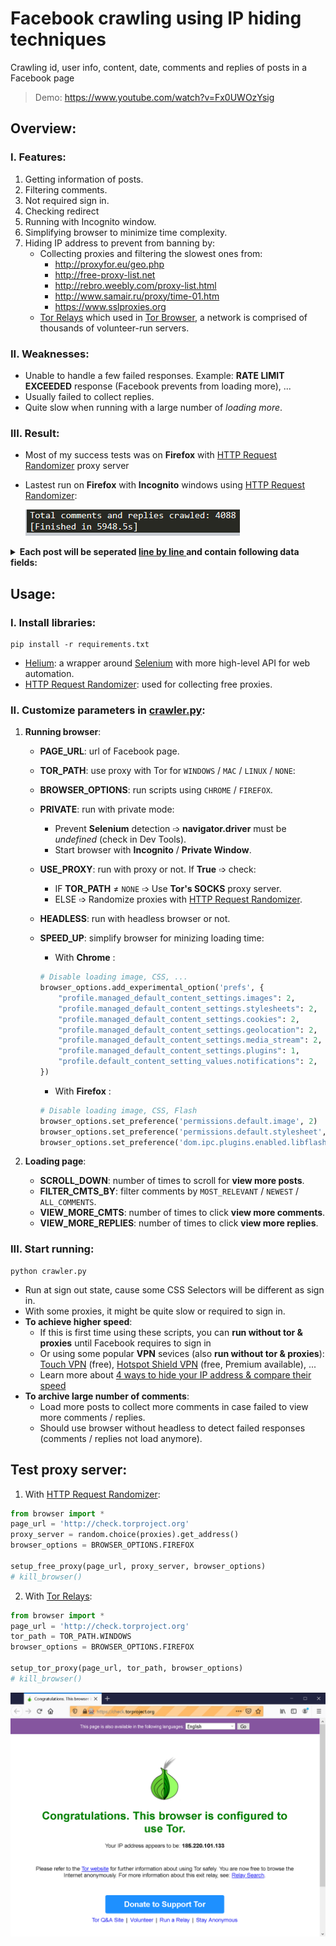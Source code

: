 # Facebook crawling using IP hiding techniques

Crawling id, user info, content, date, comments and replies of posts in a Facebook page

> Demo: https://www.youtube.com/watch?v=Fx0UWOzYsig

## Overview:

### I. Features:

1.  Getting information of posts.
2.  Filtering comments.
3.  Not required sign in.
4.  Checking redirect
5.  Running with Incognito window.
6.  Simplifying browser to minimize time complexity.
7.  Hiding IP address to prevent from banning by:
    -   Collecting proxies and filtering the slowest ones from:
        -   http://proxyfor.eu/geo.php
        -   http://free-proxy-list.net
        -   http://rebro.weebly.com/proxy-list.html
        -   http://www.samair.ru/proxy/time-01.htm
        -   https://www.sslproxies.org
    -   [Tor Relays](https://github.com/18520339/facebook-crawling/tree/master/tor) which used in [Tor Browser](https://www.torproject.org/), a network is comprised of thousands of volunteer-run servers. 

### II. Weaknesses:

-   Unable to handle a few failed responses. Example: **RATE LIMIT EXCEEDED** response (Facebook prevents from loading more), ...
-   Usually failed to collect replies.
-   Quite slow when running with a large number of _loading more_.

### III. Result:

-   Most of my success tests was on **Firefox** with [HTTP Request Randomizer](https://github.com/pgaref/HTTP_Request_Randomizer) proxy server
-   Lastest run on **Firefox** with **Incognito** windows using [HTTP Request Randomizer](https://github.com/pgaref/HTTP_Request_Randomizer):

    ![](https://github.com/18520339/facebook-crawling/blob/master/img/result.png?raw=true)

<details>
    <summary>
        <b>Each post will be seperated  
            <a href="https://raw.githubusercontent.com/18520339/facebook-crawling/master/data/KTXDHQGConfessions-inline.json" target="_blank">
                line by line
            </a> 
            and contain following data fields:
        </b>
    </summary>
    
```json
{
    "url": "",
    "id": "",
    "utime": "",
    "text": "",
    "total_shares": "",
    "total_cmts": "",
    "reactions": [],
    "crawled_cmts": [
        {
            "id": "",
            "utime": "",
            "user_url": "",
            "user_id": "",
            "user_name": "",
            "text": "",
            "replies": [
                {
                    "id": "",
                    "utime": "",
                    "user_url": "",
                    "user_id": "",
                    "user_name": "",
                    "text": ""
                }
            ]
        }
    ]
}
```
</details>

## Usage:

### I. Install libraries:

    pip install -r requirements.txt

-   [Helium](https://github.com/mherrmann/selenium-python-helium): a wrapper around [Selenium](https://selenium-python.readthedocs.io/) with more high-level API for web automation.
-   [HTTP Request Randomizer](https://github.com/pgaref/HTTP_Request_Randomizer): used for collecting free proxies.

### II. Customize parameters in [crawler.py](https://github.com/18520339/facebook-crawling/blob/master/crawler.py):

1.  **Running browser**:

    -   **PAGE_URL**: url of Facebook page.
    -   **TOR_PATH**: use proxy with Tor for `WINDOWS` / `MAC` / `LINUX` / `NONE`:
    -   **BROWSER_OPTIONS**: run scripts using `CHROME` / `FIREFOX`.
    -   **PRIVATE**: run with private mode:
        -   Prevent **Selenium** detection &#10153; **navigator.driver** must be _undefined_ (check in Dev Tools).
        -   Start browser with **Incognito** / **Private Window**.
    -   **USE_PROXY**: run with proxy or not. If **True** &#10153; check:
        -   IF **TOR_PATH** &ne; `NONE` &#10153; Use **Tor's SOCKS** proxy server.
        -   ELSE &#10153; Randomize proxies with [HTTP Request Randomizer](https://github.com/pgaref/HTTP_Request_Randomizer).
    -   **HEADLESS**: run with headless browser or not.
    -   **SPEED_UP**: simplify browser for minizing loading time:

        -   With **Chrome** :

        ```python
        # Disable loading image, CSS, ...
        browser_options.add_experimental_option('prefs', {
            "profile.managed_default_content_settings.images": 2,
            "profile.managed_default_content_settings.stylesheets": 2,
            "profile.managed_default_content_settings.cookies": 2,
            "profile.managed_default_content_settings.geolocation": 2,
            "profile.managed_default_content_settings.media_stream": 2,
            "profile.managed_default_content_settings.plugins": 1,
            "profile.default_content_setting_values.notifications": 2,
        })
        ```

        -   With **Firefox** :

        ```python
        # Disable loading image, CSS, Flash
        browser_options.set_preference('permissions.default.image', 2)
        browser_options.set_preference('permissions.default.stylesheet', 2)
        browser_options.set_preference('dom.ipc.plugins.enabled.libflashplayer.so', 'false')
        ```

2.  **Loading page**:

    -   **SCROLL_DOWN**: number of times to scroll for **view more posts**.
    -   **FILTER_CMTS_BY**: filter comments by `MOST_RELEVANT` / `NEWEST` / `ALL_COMMENTS`.
    -   **VIEW_MORE_CMTS**: number of times to click **view more comments**.
    -   **VIEW_MORE_REPLIES**: number of times to click **view more replies**.

### III. Start running:

    python crawler.py

-   Run at sign out state, cause some CSS Selectors will be different as sign in.
-   With some proxies, it might be quite slow or required to sign in.
-   **To achieve higher speed**:
    -   If this is first time using these scripts, you can **run without tor & proxies** until Facebook requires to sign in
    -   Or using some popular **VPN** sevices (also **run without tor & proxies**): [Touch VPN](https://touchvpn.net/platform) (free), [Hotspot Shield VPN](https://www.hotspotshield.com/vpn) (free, Premium available), ...
    -   Learn more about [4 ways to hide your IP address & compare their speed](https://whatismyipaddress.com/hide-ip)
-   **To archive large number of comments**:
    -   Load more posts to collect more comments in case failed to view more comments / replies.
    -   Should use browser without headless to detect failed responses (comments / replies not load anymore).

## Test proxy server:

1. With [HTTP Request Randomizer](https://github.com/pgaref/HTTP_Request_Randomizer):

```python
from browser import *
page_url = 'http://check.torproject.org'
proxy_server = random.choice(proxies).get_address()
browser_options = BROWSER_OPTIONS.FIREFOX

setup_free_proxy(page_url, proxy_server, browser_options)
# kill_browser()
```

2. With [Tor Relays](https://github.com/18520339/facebook-crawling/tree/master/tor):

```python
from browser import *
page_url = 'http://check.torproject.org'
tor_path = TOR_PATH.WINDOWS
browser_options = BROWSER_OPTIONS.FIREFOX

setup_tor_proxy(page_url, tor_path, browser_options)
# kill_browser()
```

![](https://github.com/18520339/facebook-crawling/blob/master/img/proxy.png?raw=true)
